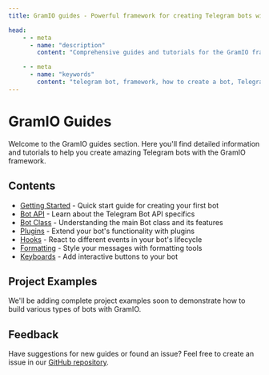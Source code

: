 ```yaml
---
title: GramIO guides - Powerful framework for creating Telegram bots with TypeScript/JavaScript

head:
    - - meta
      - name: "description"
        content: "Comprehensive guides and tutorials for the GramIO framework - learn how to create feature-rich Telegram bots with TypeScript and JavaScript. From basic setup to advanced techniques."

    - - meta
      - name: "keywords"
        content: "telegram bot, framework, how to create a bot, Telegram, Telegram Bot API, GramIO, TypeScript, JavaScript, Node.JS, Nodejs, Deno, Bun, bot development guides, tutorials, step-by-step instructions, API documentation, Telegram bot development, learning materials, practical examples, bot code examples"
---
```


# GramIO Guides

Welcome to the GramIO guides section. Here you'll find detailed information and tutorials to help you create amazing Telegram bots with the GramIO framework.

## Contents

- [Getting Started](/get-started) - Quick start guide for creating your first bot
- [Bot API](/bot-api) - Learn about the Telegram Bot API specifics
- [Bot Class](/bot-class) - Understanding the main Bot class and its features
- [Plugins](/plugins/overview) - Extend your bot's functionality with plugins
- [Hooks](/hooks/overview) - React to different events in your bot's lifecycle  
- [Formatting](/formatting/format) - Style your messages with formatting tools
- [Keyboards](/keyboards/overview) - Add interactive buttons to your bot

## Project Examples

We'll be adding complete project examples soon to demonstrate how to build various types of bots with GramIO.

## Feedback

Have suggestions for new guides or found an issue? Feel free to create an issue in our [GitHub repository](https://github.com/gramiojs/docs/issues). 